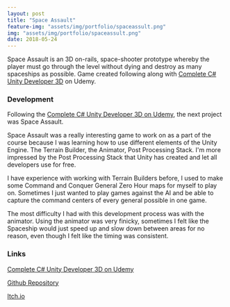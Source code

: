 ```yaml
---
layout: post
title: "Space Assault"
feature-img: "assets/img/portfolio/spaceassult.png"
img: "assets/img/portfolio/spaceassult.png"
date: 2018-05-24
---
```


Space Assault is an 3D on-rails, space-shooter prototype whereby the player must go through the level without dying and destroy as many spaceships as possible. Game created following along with <a href = "https://www.udemy.com/unitycourse2/">Complete C# Unity Developer 3D</a> on Udemy.

### Development

Following the <a href = "https://www.udemy.com/unitycourse2/">Complete C# Unity Developer 3D on Udemy</a>, the next project was Space Assault.

Space Assault was a really interesting game to work on as a part of the course because I was learning how to use different elements of the Unity Engine. The Terrain Builder, the Animator, Post Processing Stack. I'm more impressed by the Post Processing Stack that Unity has created and let all developers use for free.

I have experience with working with Terrain Builders before, I used to make some Command and Conquer General Zero Hour maps for myself to play on. Sometimes I just wanted to play games against the AI and be able to capture the command centers of every general possible in one game.

The most difficulty I had with this development process was with the animator. Using the animator was very finicky, sometimes I felt like the Spaceship would just speed up and slow down between areas for no reason, even though I felt like the timing was consistent.

### Links

<a href = "https://www.udemy.com/unitycourse2/">Complete C# Unity Developer 3D on Udemy</a>

<a href = "https://github.com/anthonymendez/4_Space_Assault">Github Repository</a>

<a href = "https://anthonymendez.itch.io/space-assault">Itch.io</a>